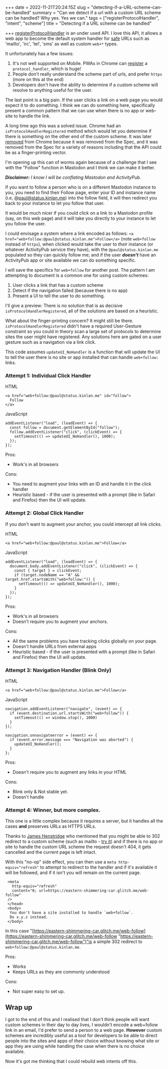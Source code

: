 +++
date = 2022-11-21T20:24:15Z
slug = "detecting-if-a-URL-scheme-can-be-handled"
summary = "Can we detect if a url with a custom URL scheme can be handled? Why yes. Yes we can."
tags = ["registerProtocolHandler", "intent", "scheme"]
title = "Detecting if a URL scheme can be handled"

+++
[registerProtocolHandler](https://developer.mozilla.org/en-US/docs/Web/API/Navigator/registerProtocolHandler) is an under used API. I love this API, it allows a web app to become the default system handler for [safe](https://html.spec.whatwg.org/multipage/system-state.html#safelisted-scheme) URLs such as 'mailto', 'irc', 'tel', 'sms' as well as custom `web+*` types.

It unfortunately has a few issues:

1. It's not well supported on Mobile. PWAs in Chrome can [register](https://developer.mozilla.org/en-US/docs/Web/Manifest/protocol_handlers) a `protocol_handler`, which is huge!
2. People don't really understand the scheme part of urls, and prefer `https` (more on this at the end) 
3. Developers don't have the ability to determine if a custom scheme will resolve to anything useful for the user.

The last point is a big pain. If the user clicks a link on a web page you would expect it to do something. I think we can do something here, specifically present a common pattern that we can use when there is no app or web-site to handle the link.

A long time ago this was a solved issue. Chrome had an `isProtocolHandlerRegistered` method which would let you determine if there is something on the other end of the custom scheme. It was later [removed](https://groups.google.com/a/chromium.org/g/blink-dev/c/ljkPttdvVuc/m/atNE2qYSCAAJ) from Chrome because it was removed from the Spec, and it was removed from the Spec for a variety of reasons including that the API could be as a finger-printing vector.

I'm opening up this can of worms again because of a challenge that I see with the "Follow" function in Mastodon and I think we can make it better. 

**_Disclaimer:_** _I know I will be conflating Mastodon and ActivityPub._

If you want to follow a person who is on a different Mastodon instance to you, you need to  find their Follow page, enter your ID and instance name (i.e, @paul@status.kinlan.me) into the follow field, it will then redirect you back to your instance to let you follow that user.

It would be much nicer if you could click on a link to a Mastodon profile (say, on this web page) and it will take you directly to your instance to let you follow the user.

I could envisage a system where a link encoded as follows: `<a href="web+follow:@paul@status.kinlan.me">Follow</a>` (note `web+follow` instead of `https`), when clicked would take the user to _their_ instance (or whatever ActivityPub service they have), with the `@paul@status.kinlan.me` populated so they can quickly follow me; and if the user **_doesn't_** have an ActivityPub app or site available we can do something specific.

I will save the specifics for `web+follow` for another post. The pattern I am attempting to document is a common one for using custom schemes:

1. User clicks a link that has a custom scheme
2. Detect if the navigation failed (because there is no app)
3. Present a UI to tell the user to do something.

I'll give a preview: There is no solution that is as decisive `isProtocolHandlerRegistered`, all of the solutions are based on a heuristic.

What about the finger-printing concern? It might still be there. `isProtocolHandlerRegistered` didn't have a required User-Gesture constraint so you could in theory scan a large set of protocols to determine sites the user might have registered. Any solutions here are gated on a user gesture such as a navigation via a link click.

This code assumes `updateUI_NoHandler` is a function that will update the UI to tell the user there is no site or app installed that can handle `web+follow:` links.

### Attempt 1: Individual Click Handler

HTML

    <a href="web+follow:@paul@status.kinlan.me" id="follow">
      Follow
    </a>

JavaScript

    addEventListener("load", (loadEvent) => {
      const follow = document.getElementById("follow");
      follow.addEventListener("click", (clickEvent) => {
        setTimeout(() => updateUI_NoHandler(), 1000);
      });
    });

Pros:

* Work's in all browsers

Cons:

* You need to augment your links with an ID and handle it in the click handler
* Heuristic based - if the user is presented with a prompt (like in Safari and Firefox) then the UI will update.

### Attempt 2: Global Click Handler

If you don't want to augment your anchor, you could intercept all link clicks.

HTML

    <a href="web+follow:@paul@status.kinlan.me">Follow</a>

JavaScript

    addEventListener("load", (loadEvent) => {
      document.body.addEventListener("click", (clickEvent) => {
        const { target } = clickEvent;
        if (target.nodeName == "A" && target.href.startsWith("web+follow:")) {
          setTimeout(() => updateUI_NoHandler(), 1000);
        }
      });
    });

Pros:

* Work's in all browsers
* Doesn't require you to augment your anchors.

Cons:

* All the same problems you have tracking clicks globally on your page.
* Doesn't handle URLs from external apps
* Heuristic based - if the user is presented with a prompt (like in Safari and Firefox) then the UI will update.

### Attempt 3: Navigation Handler (Blink Only)

HTML

    <a href="web+follow:@paul@status.kinlan.me">Follow</a>

JavaScript

    navigation.addEventListener("navigate", (event) => {
      if (event.destination.url.startsWith("web+follow")) {
        setTimeout(() => window.stop(), 1000)
      }
    });
    
    navigation.onnavigateerror = (event) => {
      if (event.error.message === "Navigation was aborted") {
        updateUI_NoHandler();
      }
    };

Pros:

* Doesn't require you to augment any links in your HTML

Cons:

* Blink only & Not stable yet.
* Doesn't handle

### Attempt 4: Winner, but more complex.

This one is a little complex because it requires a server, but it handles all the cases **and** preserves URLs as HTTPS URLs.

Thanks to [James Henstridge](https://theblower.au/@jamesh/109376597447099245) who mentioned that you might be able to 302 redirect to a custom scheme (such as mailto - [try it](https://eastern-shimmering-car.glitch.me/mailto)) and if there is no app or site to handle the custom URL scheme the request doesn't 404, it gets cancelled and the current page is left intact.

With this "no-op" side effect, you can then use a `meta http-equiv="refresh"` to attempt to redirect to the handler and if it's available it will be followed, and if it isn't you will remain on the current page.

     <meta
       http-equiv="refresh"
       content="0; url=https://eastern-shimmering-car.glitch.me/web-follow"
     />
     </head>
     <body>
      You don't have a site installed to handle `web+follow`.
      Do x.y.z instead.
     </body>

In this case "[https://eastern-shimmering-car.glitch.me/web-follow](https://eastern-shimmering-car.glitch.me/web-follow "https://eastern-shimmering-car.glitch.me/web-follow")"is a simple 302 redirect to `web+follow:@paul@status.kinlan.me`.

Pros:

* Works
* Keeps URLs as they are commonly understood

Cons:

* Not super easy to set up.

## Wrap up

I got to the end of this and I realised that I don't think people will want custom schemes in their day to day lives, I wouldn't encode a web+follow link in an email, I'd prefer to send a person to a web page. **However** custom schemes are incredibly useful as a tool for developers to be able to direct people into the sites and apps of _their_ choice without knowing what site or app they are using while handling the case when there is no choice available.

Now it's got me thinking that I could rebuild web intents off this.